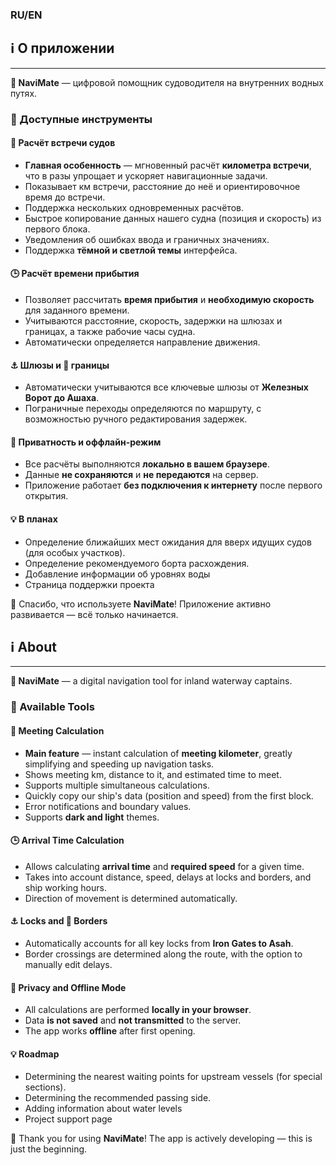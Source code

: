<h3>RU/EN</h3>
 <h2 data-i18n="aboutHeading">ℹ️ О приложении</h2>
  <hr style="margin: 12px 0; border-color: #ccc;">
  
  <p data-i18n="aboutText"><strong>📱 NaviMate</strong> — цифровой помощник судоводителя на внутренних водных путях.</p>  
  
  <h3 data-i18n="toolsHeading">🚢 Доступные инструменты</h3> 
  <h4 data-i18n="toolCalc">🔁 Расчёт встречи судов</h4>
  <ul>
    <li data-i18n="aboutFeature1"><strong>Главная особенность</strong> — мгновенный расчёт <strong>километра встречи</strong>, что в разы упрощает и ускоряет навигационные задачи.</li>
    <li data-i18n="aboutFeature2">Показывает км встречи, расстояние до неё и ориентировочное время до встречи.</li>
    <li data-i18n="aboutFeature3">Поддержка нескольких одновременных расчётов.</li>
    <li data-i18n="aboutFeature4">Быстрое копирование данных нашего судна (позиция и скорость) из первого блока.</li>
    <li data-i18n="aboutFeature5">Уведомления об ошибках ввода и граничных значениях.</li>
    <li data-i18n="aboutFeature6">Поддержка <strong>тёмной и светлой темы</strong> интерфейса.</li>
  </ul>  
  
  <h4 data-i18n="toolArrival">🕒 Расчёт времени прибытия</h4>
  <ul>
    <li data-i18n="arrivalFeature1">Позволяет рассчитать <strong>время прибытия</strong> и <strong>необходимую скорость</strong> для заданного времени.</li>
    <li data-i18n="arrivalFeature2">Учитываются расстояние, скорость, задержки на шлюзах и границах, а также рабочие часы судна.</li>
    <li data-i18n="arrivalFeature3">Автоматически определяется направление движения.</li>
  </ul>  
  
  <h4 data-i18n="toolLocks">⚓ Шлюзы и 🛃 границы</h4>
  <ul>
    <li data-i18n="lockFeature1">Автоматически учитываются все ключевые шлюзы от <strong>Железных Ворот до Ашаха</strong>.</li>
    <li data-i18n="lockFeature2">Пограничные переходы определяются по маршруту, с возможностью ручного редактирования задержек.</li>
  </ul> 
  
  <h4 data-i18n="toolPrivacy">🔐 Приватность и оффлайн-режим</h4>
  <ul>
    <li data-i18n="privacyFeature1">Все расчёты выполняются <strong>локально в вашем браузере</strong>.</li>
    <li data-i18n="privacyFeature2">Данные <strong>не сохраняются</strong> и <strong>не передаются</strong> на сервер.</li>
    <li data-i18n="privacyFeature3">Приложение работает <strong>без подключения к интернету</strong> после первого открытия.</li>
  </ul>  
  
  <h4 data-i18n="plansHeading">💡 В планах</h4>
  <ul>
    <li data-i18n="planFeature1">Определение ближайших мест ожидания для вверх идущих судов (для особых участков).</li>
    <li data-i18n="planFeature2">Определение рекомендуемого борта расхождения.</li>
    <li data-i18n="planFeature3">Добавление информации об уровнях воды</li>
    <li data-i18n="planFeature4">Страница поддержки проекта</li>
  </ul> 

  <p data-i18n="thanksText">🙏 Спасибо, что используете <strong>NaviMate</strong>! Приложение активно развивается — всё только начинается.</p>


 <h2 data-i18n="aboutHeading">ℹ️ About</h2>
  <hr style="margin: 12px 0; border-color: #ccc;">
  
  <p data-i18n="aboutText"><strong>📱 NaviMate</strong> — a digital navigation tool for inland waterway captains.</p>  
  
  <h3 data-i18n="toolsHeading">🚢 Available Tools</h3> 
  <h4 data-i18n="toolCalc">🔁 Meeting Calculation</h4>
  <ul>
    <li data-i18n="aboutFeature1"><strong>Main feature</strong> — instant calculation of <strong>meeting kilometer</strong>, greatly simplifying and speeding up navigation tasks.</li>
    <li data-i18n="aboutFeature2">Shows meeting km, distance to it, and estimated time to meet.</li>
    <li data-i18n="aboutFeature3">Supports multiple simultaneous calculations.</li>
    <li data-i18n="aboutFeature4">Quickly copy our ship's data (position and speed) from the first block.</li>
    <li data-i18n="aboutFeature5">Error notifications and boundary values.</li>
    <li data-i18n="aboutFeature6">Supports <strong>dark and light</strong> themes.</li>
  </ul>  
  
  <h4 data-i18n="toolArrival">🕒 Arrival Time Calculation</h4>
  <ul>
    <li data-i18n="arrivalFeature1">Allows calculating <strong>arrival time</strong> and <strong>required speed</strong> for a given time.</li>
    <li data-i18n="arrivalFeature2">Takes into account distance, speed, delays at locks and borders, and ship working hours.</li>
    <li data-i18n="arrivalFeature3">Direction of movement is determined automatically.</li>
  </ul>  
  
  <h4 data-i18n="toolLocks">⚓ Locks and 🛃 Borders</h4>
  <ul>
    <li data-i18n="lockFeature1">Automatically accounts for all key locks from <strong>Iron Gates to Asah</strong>.</li>
    <li data-i18n="lockFeature2">Border crossings are determined along the route, with the option to manually edit delays.</li>
  </ul> 
  
  <h4 data-i18n="toolPrivacy">🔐 Privacy and Offline Mode</h4>
  <ul>
    <li data-i18n="privacyFeature1">All calculations are performed <strong>locally in your browser</strong>.</li>
    <li data-i18n="privacyFeature2">Data <strong>is not saved</strong> and <strong>not transmitted</strong> to the server.</li>
    <li data-i18n="privacyFeature3">The app works <strong>offline</strong> after first opening.</li>
  </ul>  
  
  <h4 data-i18n="plansHeading">💡 Roadmap</h4>
  <ul>
    <li data-i18n="planFeature1">Determining the nearest waiting points for upstream vessels (for special sections).</li>
    <li data-i18n="planFeature2">Determining the recommended passing side.</li>
    <li data-i18n="planFeature3">Adding information about water levels</li>
    <li data-i18n="planFeature4">Project support page</li>
  </ul> 

  <p data-i18n="thanksText">🙏 Thank you for using  <strong>NaviMate</strong>! The app is actively developing — this is just the beginning.</p>
